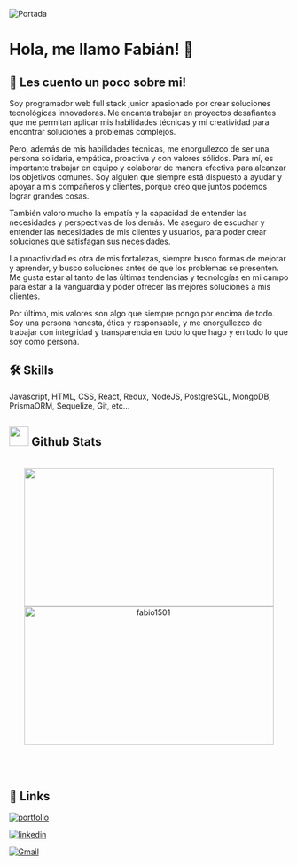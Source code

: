
![Portada](https://i.postimg.cc/HxSbYpXw/Portada-Linked-In.png)



# Hola, me llamo Fabián! 👋
## 🚀 Les cuento un poco sobre mi!
Soy programador web full stack junior apasionado por crear soluciones tecnológicas innovadoras. Me encanta trabajar en proyectos desafiantes que me permitan aplicar mis habilidades técnicas y mi creatividad para encontrar soluciones a problemas complejos.

Pero, además de mis habilidades técnicas, me enorgullezco de ser una persona solidaria, empática, proactiva y con valores sólidos. Para mí, es importante trabajar en equipo y colaborar de manera efectiva para alcanzar los objetivos comunes. Soy alguien que siempre está dispuesto a ayudar y apoyar a mis compañeros y clientes, porque creo que juntos podemos lograr grandes cosas.

También valoro mucho la empatía y la capacidad de entender las necesidades y perspectivas de los demás. Me aseguro de escuchar y entender las necesidades de mis clientes y usuarios, para poder crear soluciones que satisfagan sus necesidades.

La proactividad es otra de mis fortalezas, siempre busco formas de mejorar y aprender, y busco soluciones antes de que los problemas se presenten. Me gusta estar al tanto de las últimas tendencias y tecnologías en mi campo para estar a la vanguardia y poder ofrecer las mejores soluciones a mis clientes.

Por último, mis valores son algo que siempre pongo por encima de todo. Soy una persona honesta, ética y responsable, y me enorgullezco de trabajar con integridad y transparencia en todo lo que hago y en todo lo que soy como persona.


## 🛠 Skills
Javascript, HTML, CSS, React, Redux, NodeJS, PostgreSQL, MongoDB, PrismaORM, Sequelize, Git, etc...

## <img src="https://media.giphy.com/media/iY8CRBdQXODJSCERIr/giphy.gif" width="35"><b> Github Stats </b>
<br>

<div align="center">

<a href="https://github.com/Fabio1501">
  <img src="https://github-readme-stats.vercel.app/api?username=Fabio1501&show_icons=true&theme=merko" margin-right="80px" height="250" width="450"/>
  <img src="https://github-readme-stats.vercel.app/api/top-langs?username=Fabio1501&show_icons=true&theme=merko" height="250" width="450"  alt="fabio1501"/>
</a>
</div>

<br>
<br>
<br>

## 🔗 Links
[![portfolio](https://img.shields.io/badge/my_portfolio-000?style=for-the-badge&logo=ko-fi&logoColor=white)](https://fabidev.vercel.app/)

[![linkedin](https://img.shields.io/badge/linkedin-0A66C2?style=for-the-badge&logo=linkedin&logoColor=white)](https://www.linkedin.com/in/fabian1501/)

[![Gmail](https://img.shields.io/badge/gmail-0A66C2?style=for-the-badge&logo=gmail&logoColor=red)](https://mail.google.com/mail/?view=cm&to=fabiuuu8@gmail.com)


